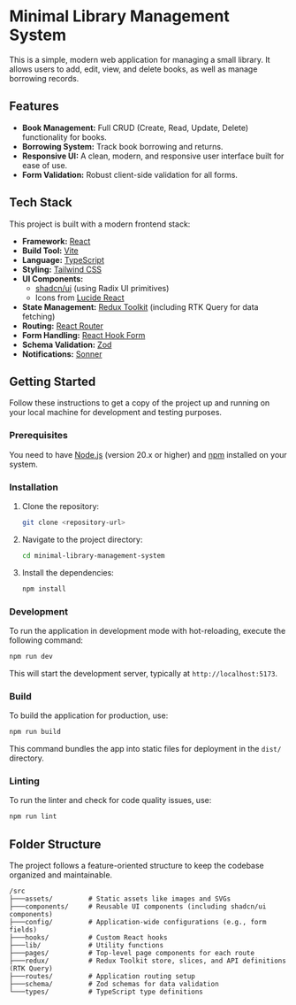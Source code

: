 # Minimal Library Management System

This is a simple, modern web application for managing a small library. It allows users to add, edit, view, and delete books, as well as manage borrowing records.

## Features

-   **Book Management:** Full CRUD (Create, Read, Update, Delete) functionality for books.
-   **Borrowing System:** Track book borrowing and returns.
-   **Responsive UI:** A clean, modern, and responsive user interface built for ease of use.
-   **Form Validation:** Robust client-side validation for all forms.

## Tech Stack

This project is built with a modern frontend stack:

-   **Framework:** [React](https://react.dev/)
-   **Build Tool:** [Vite](https://vitejs.dev/)
-   **Language:** [TypeScript](https://www.typescriptlang.org/)
-   **Styling:** [Tailwind CSS](https://tailwindcss.com/)
-   **UI Components:**
    -   [shadcn/ui](https://ui.shadcn.com/) (using Radix UI primitives)
    -   Icons from [Lucide React](https://lucide.dev/guide/packages/lucide-react)
-   **State Management:** [Redux Toolkit](https://redux-toolkit.js.org/) (including RTK Query for data fetching)
-   **Routing:** [React Router](https://reactrouter.com/)
-   **Form Handling:** [React Hook Form](https://react-hook-form.com/)
-   **Schema Validation:** [Zod](https://zod.dev/)
-   **Notifications:** [Sonner](https://sonner.emilkowal.ski/)

## Getting Started

Follow these instructions to get a copy of the project up and running on your local machine for development and testing purposes.

### Prerequisites

You need to have [Node.js](https://nodejs.org/) (version 20.x or higher) and [npm](https://www.npmjs.com/) installed on your system.

### Installation

1.  Clone the repository:
    ```sh
    git clone <repository-url>
    ```
2.  Navigate to the project directory:
    ```sh
    cd minimal-library-management-system
    ```
3.  Install the dependencies:
    ```sh
    npm install
    ```

### Development

To run the application in development mode with hot-reloading, execute the following command:

```sh
npm run dev
```

This will start the development server, typically at `http://localhost:5173`.

### Build

To build the application for production, use:

```sh
npm run build
```

This command bundles the app into static files for deployment in the `dist/` directory.

### Linting

To run the linter and check for code quality issues, use:

```sh
npm run lint
```

## Folder Structure

The project follows a feature-oriented structure to keep the codebase organized and maintainable.

```
/src
├───assets/         # Static assets like images and SVGs
├───components/     # Reusable UI components (including shadcn/ui components)
├───config/         # Application-wide configurations (e.g., form fields)
├───hooks/          # Custom React hooks
├───lib/            # Utility functions
├───pages/          # Top-level page components for each route
├───redux/          # Redux Toolkit store, slices, and API definitions (RTK Query)
├───routes/         # Application routing setup
├───schema/         # Zod schemas for data validation
└───types/          # TypeScript type definitions
```
